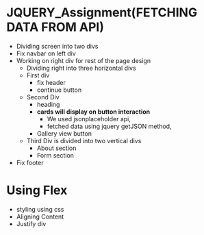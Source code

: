 # JQUERY_Assignment(FETCHING DATA FROM API)
- Dividing screen into two divs 
 - Fix navbar on left div  
 - Working on right div for rest of the page design   
    - Dividing right into three horizontal divs  
    - First div   
      -  fix header
      - continue button  
   - Second Div  
        - heading  
        - **cards will display on button interaction** 
            - We used jsonplaceholder api, 
            - fetched data using jquery getJSON method,            
        - Gallery view button  
    - Third Div is divided into two vertical divs  
      - About section 
      - Form section  
  - Fix footer  
# Using Flex 
  - styling using css 
  - Aligning Content  
  - Justify div

